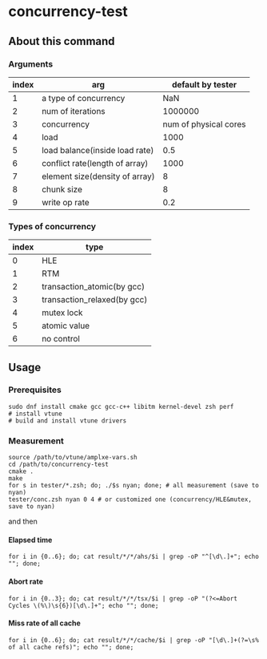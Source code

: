 # concurrency-test

## About this command

### Arguments

|index|arg|default by tester|
|---|---|---|
|1|a type of concurrency|NaN|
|2|num of iterations|1000000|
|3|concurrency|num of physical cores|
|4|load|1000|
|5|load balance(inside load rate)|0.5|
|6|conflict rate(length of array)|1000|
|7|element size(density of array)|8|
|8|chunk size|8|
|9|write op rate|0.2|

### Types of concurrency

|index|type|
|---|---|
|0|HLE|
|1|RTM|
|2|transaction_atomic(by gcc)|
|3|transaction_relaxed(by gcc)|
|4|mutex lock|
|5|atomic value|
|6|no control|


## Usage

### Prerequisites

``` shell
sudo dnf install cmake gcc gcc-c++ libitm kernel-devel zsh perf
# install vtune
# build and install vtune drivers
```

### Measurement

``` shell
source /path/to/vtune/amplxe-vars.sh
cd /path/to/concurrency-test
cmake .
make
for s in tester/*.zsh; do; ./$s nyan; done; # all measurement (save to nyan)
tester/conc.zsh nyan 0 4 # or customized one (concurrency/HLE&mutex, save to nyan)
```

and then

#### Elapsed time

``` shell
for i in {0..6}; do; cat result/*/*/ahs/$i | grep -oP "^[\d\.]+"; echo ""; done;
```

#### Abort rate

``` shell
for i in {0..3}; do; cat result/*/*/tsx/$i | grep -oP "(?<=Abort Cycles \(%\)\s{6})[\d\.]+"; echo ""; done;
```

#### Miss rate of all cache

``` shell
for i in {0..6}; do; cat result/*/*/cache/$i | grep -oP "[\d\.]+(?=\s% of all cache refs)"; echo ""; done;
```
